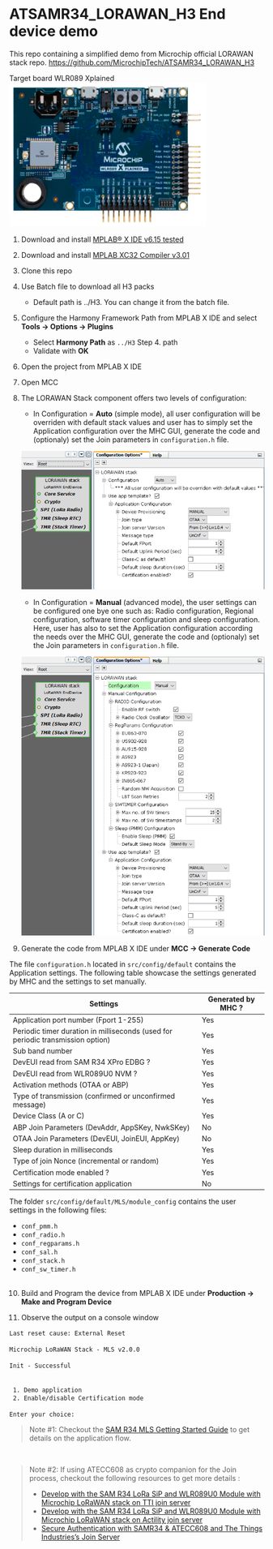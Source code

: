 # ATSAMR34_LORAWAN_H3 End device demo
This repo containing a simplified demo from Microchip official LORAWAN stack repo.
https://github.com/MicrochipTech/ATSAMR34_LORAWAN_H3

Target board WLR089 Xplained
![Alt text](resources/WLR089U0Xpro.png)
1. Download and install [MPLAB® X IDE v6.15 tested](https://www.microchip.com/en-us/development-tools-tools-and-software/mplab-x-ide)
2. Download and install [MPLAB XC32 Compiler v3.01](https://www.microchip.com/en-us/development-tools-tools-and-software/mplab-xc-compilers)
3. Clone this repo
4. Use Batch file to download all H3 packs
   * Default path is ../H3. You can change it from the batch file.
5. Configure the Harmony Framework Path from MPLAB X IDE and select **Tools -> Options -> Plugins**
   * Select **Harmony Path** as `../H3` Step 4. path
   * Validate with **OK**
6. Open the project from MPLAB X IDE

7. Open MCC

8. The LORAWAN Stack component offers two levels of configuration:
   * In Configuration = **Auto** (simple mode), all user configuration will be overriden with default stack values and user has to simply set the Application configuration over the MHC GUI, generate the code and (optionaly) set the Join parameters in `configuration.h` file.

   <p align="center">
   <img src="resources/h3_mls_auto_configuration.png" width=480>
   </p>

   * In Configuration = **Manual** (advanced mode), the user settings can be configured one bye one such as: Radio configuration, Regional configuration, software timer configuration and sleep configuration. Here, user has also to set the Application configuration according the needs over the MHC GUI, generate the code and (optionaly) set the Join parameters in `configuration.h` file.

   <p align="center">
   <img src="resources/h3_mls_manual_configuration.png" width=480>
   </p>

9. Generate the code from MPLAB X IDE under **MCC -> Generate Code**

The file `configuration.h` located in `src/config/default` contains the Application settings. The following table showcase the settings generated by MHC and the settings to set manually.

| Settings | Generated by MHC ? |
| -------- | ------------------ |
| Application port number (Fport 1-255) | Yes |
| Periodic timer duration in milliseconds (used for periodic transmission option) | Yes |
| Sub band number | Yes |
| DevEUI read from SAM R34 XPro EDBG ? | Yes |
| DevEUI read from WLR089U0 NVM ? | Yes |
| Activation methods (OTAA or ABP) | Yes |
| Type of transmission (confirmed or unconfirmed message) | Yes |
| Device Class (A or C) | Yes |
| ABP Join Parameters (DevAddr, AppSKey, NwkSKey) | No |
| OTAA Join Parameters (DevEUI, JoinEUI, AppKey) | No |
| Sleep duration in milliseconds | Yes |
| Type of join Nonce (incremental or random) | Yes |
| Certification mode enabled ? | Yes |
| Settings for certification application | No |

The folder `src/config/default/MLS/module_config` contains the user settings in the following files:
- `conf_pmm.h`
- `conf_radio.h`
- `conf_regparams.h`
- `conf_sal.h`
- `conf_stack.h`
- `conf_sw_timer.h`
<br><br>


10. Build and Program the device from MPLAB X IDE under **Production -> Make and Program Device**

11. Observe the output on a console window

```
Last reset cause: External Reset

Microchip LoRaWAN Stack - MLS v2.0.0

Init - Successful


 1. Demo application
 2. Enable/disable Certification mode

Enter your choice:
```

> Note #1: Checkout the [SAM R34 MLS Getting Started Guide](https://www.microchip.com/en-us/product/ATSAMR34J18#document-table) to get details on the application flow.

</br>

> Note #2: If using ATECC608 as crypto companion for the Join process, checkout the following resources to get more details :
> - [Develop with the SAM R34 LoRa SiP and WLR089U0 Module with Microchip LoRaWAN stack on TTI join server](https://github.com/MicrochipTech/atsamr34_ecc608a_tti)
> - [Develop with the SAM R34 LoRa SiP and WLR089U0 Module with Microchip LoRaWAN stack on Actility join server](https://github.com/MicrochipTech/atsamr34_ecc608a_actility)
> - [Secure Authentication with SAMR34 & ATECC608 and The Things Industries’s Join Server](https://github.com/MicrochipTech/secure_lorawan_with_tti)
